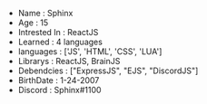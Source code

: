 - Name : Sphinx
- Age : 15
- Intrested In : ReactJS
- Learned : 4 languages 
- languages : ['JS', 'HTML', 'CSS', 'LUA']
- Librarys : ReactJS, BrainJS
- Debendcies : ["ExpressJS", "EJS", "DiscordJS"]
- BirthDate : 1-24-2007
- Discord : Sphinx#1100

<!---
ItzSphinx/ItzSphinx is a ✨ special ✨ repository because its `README.md` (this file) appears on your GitHub profile.
You can click the Preview link to take a look at your changes.
--->
